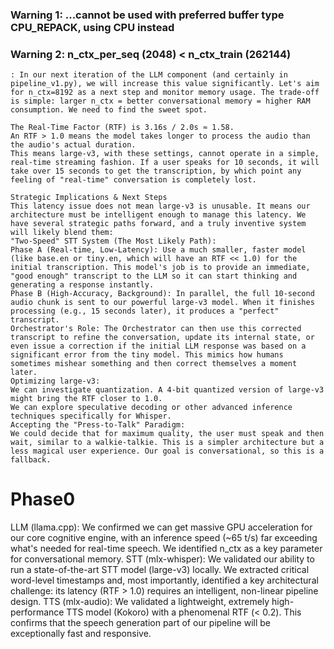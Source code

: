 ### Warning 1: ...cannot be used with preferred buffer type CPU_REPACK, using CPU instead

### Warning 2: n_ctx_per_seq (2048) < n_ctx_train (262144)

````
: In our next iteration of the LLM component (and certainly in pipeline_v1.py), we will increase this value significantly. Let's aim for n_ctx=8192 as a next step and monitor memory usage. The trade-off is simple: larger n_ctx = better conversational memory = higher RAM consumption. We need to find the sweet spot.
````

````
The Real-Time Factor (RTF) is 3.16s / 2.0s ≈ 1.58.
An RTF > 1.0 means the model takes longer to process the audio than the audio's actual duration.
This means large-v3, with these settings, cannot operate in a simple, real-time streaming fashion. If a user speaks for 10 seconds, it will take over 15 seconds to get the transcription, by which point any feeling of "real-time" conversation is completely lost.
````

````
Strategic Implications & Next Steps
This latency issue does not mean large-v3 is unusable. It means our architecture must be intelligent enough to manage this latency. We have several strategic paths forward, and a truly inventive system will likely blend them:
"Two-Speed" STT System (The Most Likely Path):
Phase A (Real-time, Low-Latency): Use a much smaller, faster model (like base.en or tiny.en, which will have an RTF << 1.0) for the initial transcription. This model's job is to provide an immediate, "good enough" transcript to the LLM so it can start thinking and generating a response instantly.
Phase B (High-Accuracy, Background): In parallel, the full 10-second audio chunk is sent to our powerful large-v3 model. When it finishes processing (e.g., 15 seconds later), it produces a "perfect" transcript.
Orchestrator's Role: The Orchestrator can then use this corrected transcript to refine the conversation, update its internal state, or even issue a correction if the initial LLM response was based on a significant error from the tiny model. This mimics how humans sometimes mishear something and then correct themselves a moment later.
Optimizing large-v3:
We can investigate quantization. A 4-bit quantized version of large-v3 might bring the RTF closer to 1.0.
We can explore speculative decoding or other advanced inference techniques specifically for Whisper.
Accepting the "Press-to-Talk" Paradigm:
We could decide that for maximum quality, the user must speak and then wait, similar to a walkie-talkie. This is a simpler architecture but a less magical user experience. Our goal is conversational, so this is a fallback.
````
# Phase0
LLM (llama.cpp): We confirmed we can get massive GPU acceleration for our core cognitive engine, with an inference speed (~65 t/s) far exceeding what's needed for real-time speech. We identified n_ctx as a key parameter for conversational memory.
STT (mlx-whisper): We validated our ability to run a state-of-the-art STT model (large-v3) locally. We extracted critical word-level timestamps and, most importantly, identified a key architectural challenge: its latency (RTF > 1.0) requires an intelligent, non-linear pipeline design.
TTS (mlx-audio): We validated a lightweight, extremely high-performance TTS model (Kokoro) with a phenomenal RTF (< 0.2). This confirms that the speech generation part of our pipeline will be exceptionally fast and responsive.
